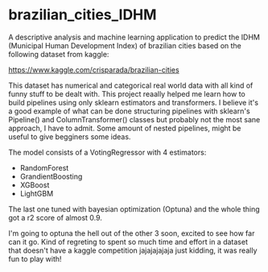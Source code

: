 # brazilian_cities_IDHM

A descriptive analysis and machine learning application to predict the IDHM (Municipal Human Development Index) of brazilian cities based on the following dataset from kaggle:

https://www.kaggle.com/crisparada/brazilian-cities

This dataset has numerical and categorical real world data with all kind of funny stuff to be dealt with. This project reaally helped me learn how to build pipelines using only sklearn estimators and transformers. I believe it's a good example of what can be done structuring pipelines with sklearn's Pipeline() and ColumnTransformer() classes but probably not the most sane approach, I have to admit. Some amount of nested pipelines, might be useful to give begginers some ideas.

The model consists of a VotingRegressor with 4 estimators:
  - RandomForest
  - GrandientBoosting
  - XGBoost
  - LightGBM

The last one tuned with bayesian optimization (Optuna) and the whole thing got a r2 score of almost 0.9.

I'm going to optuna the hell out of the other 3 soon, excited to see how far can it go. Kind of regreting to spent so much time and effort in a dataset that doesn't have a kaggle competition jajajajajaja just kidding, it was really fun to play with! 
